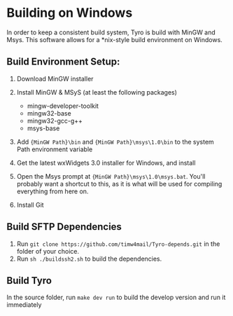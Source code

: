 # Building on Windows

In order to keep a consistent build system, Tyro is build with MinGW and Msys. This software allows for a *nix-style build environment on Windows.

## Build Environment Setup:

1. Download MinGW installer
2. Install MinGW & MSyS (at least the following packages)

	* mingw-developer-toolkit
	* mingw32-base
	* mingw32-gcc-g++
	* msys-base

3. Add `{MinGW Path}\bin` and `{MinGW Path}\msys\1.0\bin` to the system Path environment variable
4. Get the latest wxWidgets 3.0 installer for Windows, and install
5. Open the Msys prompt at `{MinGW Path}\msys\1.0\msys.bat`. You'll probably want a shortcut to this, as it is what will be used for compiling everything from here on.
6. Install Git

## Build SFTP Dependencies

1. Run `git clone https://github.com/timw4mail/Tyro-depends.git` in the folder of your choice.
2. Run `sh ./buildssh2.sh` to build the dependencies.

## Build Tyro

In the source folder, run `make dev run` to build the develop version and run it immediately